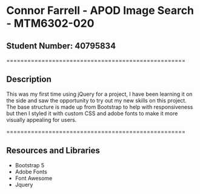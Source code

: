 <h1> Connor Farrell - APOD Image Search - MTM6302-020 </h1>
<h2> Student Number: 40795834 </h2>
===================================================
<h2> Description </h2>
<p> This was my first time using jQuery for a project, I have been learning it on the side and saw the opportunity to try out my new skills on this project. The base structure is made up from Bootstrap to help with responsiveness but then I styled it with custom CSS and adobe fonts to make it more visually appealing for users.<p>
===================================================

<h2> Resources and Libraries </h2>
<ul>
<li>Bootstrap 5</li>
<li>Adobe Fonts</li>
<li>Font Awesome</li>
<li>Jquery</li>
</ul>